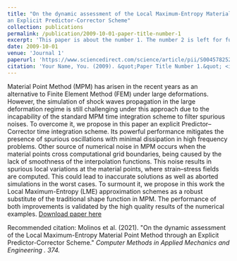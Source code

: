 ```yaml
---
title: "On the dynamic assessment of the Local Maximum-Entropy Material Point Method through
an Explicit Predictor-Corrector Scheme"
collection: publications
permalink: /publication/2009-10-01-paper-title-number-1
excerpt: 'This paper is about the number 1. The number 2 is left for future work.'
date: 2009-10-01
venue: 'Journal 1'
paperurl: 'https://www.sciencedirect.com/science/article/pii/S0045782520306976'
citation: 'Your Name, You. (2009). &quot;Paper Title Number 1.&quot; <i>Journal 1</i>. 1(1).'
---
```

Material Point Method (MPM) has arisen in the recent years as an alternative to Finite Element Method (FEM) under large deformations. However, the simulation of shock waves propagation in the large deformation regime is still challenging under this approach due to the incapability of the standard MPM time integration scheme to filter spurious noises. To overcome it, we propose in this paper an explicit Predictor–Corrector time integration scheme. Its powerful performance mitigates the presence of spurious oscillations with minimal dissipation in high frequency problems. Other source of numerical noise in MPM occurs when the material points cross computational grid boundaries, being caused by the lack of smoothness of the interpolation functions. This noise results in spurious local variations at the material points, where strain–stress fields are computed. This could lead to inaccurate solutions as well as aborted simulations in the worst cases. To surmount it, we propose in this work the Local Maximum-Entropy (LME) approximation schemes as a robust substitute of the traditional shape function in MPM. The performance of both improvements is validated by the high quality results of the numerical examples.
[Download paper here](http://academicpages.github.io/files/paper1.pdf)

Recommended citation: Molinos et al. (2021). "On the dynamic assessment of the Local Maximum-Entropy Material Point Method through
an Explicit Predictor-Corrector Scheme."  <i>Computer Methods in Applied Mechanics and
Engineering <i>. 374.
